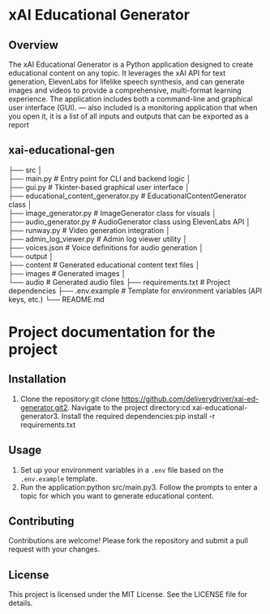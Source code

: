 # xAI Educational Generator

## Overview
The xAI Educational Generator is a Python application designed to create educational content on any topic. It leverages the xAI API for text generation, ElevenLabs for lifelike speech synthesis, and can generate images and videos to provide a comprehensive, multi-format learning experience. The application includes both a command-line and graphical user interface (GUI). — also included is a monitoring application that when you open it, it is a list of all inputs and outputs that can be exported as a report

## xai-educational-gen 
├── src
│   
├── main.py                        # Entry point for CLI and backend logic
│   
├── gui.py                         # Tkinter-based graphical user interface
│   
├── educational_content_generator.py # EducationalContentGenerator class
│  
├── image_generator.py              # ImageGenerator class for visuals
│   
├── audio_generator.py              # AudioGenerator class using ElevenLabs API
│   
├── runway.py                      # Video generation integration
│   
├── admin_log_viewer.py             # Admin log viewer utility
│   
├── voices.json                     # Voice definitions for audio generation
│   
└── output 
│       
├── content                     # Generated educational content text files
│       
├── images                     # Generated images
│       
└── audio                       # Generated audio files
├── requirements.txt                    # Project dependencies 
├── .env.example                        # Template for environment variables (API keys, etc.) 
└── README.md

# Project documentation for the project
## Installation
1. Clone the repository:git clone https://github.com/deliverydriver/xai-ed-generator.git2. Navigate to the project directory:cd xai-educational-generator3. Install the required dependencies:pip install -r requirements.txt
## Usage
1. Set up your environment variables in a `.env` file based on the `.env.example` template.
2. Run the application:python src/main.py3. Follow the prompts to enter a topic for which you want to generate educational content.

## Contributing
Contributions are welcome! Please fork the repository and submit a pull request with your changes.

## License
This project is licensed under the MIT License. See the LICENSE file for details.